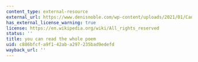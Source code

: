 ```yaml
---
content_type: external-resource
external_url: https://www.denisnoble.com/wp-content/uploads/2021/01/Can-vei-la-lauzeta.pdf
has_external_license_warning: true
license: https://en.wikipedia.org/wiki/All_rights_reserved
status: ''
title: you can read the whole poem
uid: c886bfcf-a9f1-42ab-a297-235bad9edefd
wayback_url: ''
---
```

